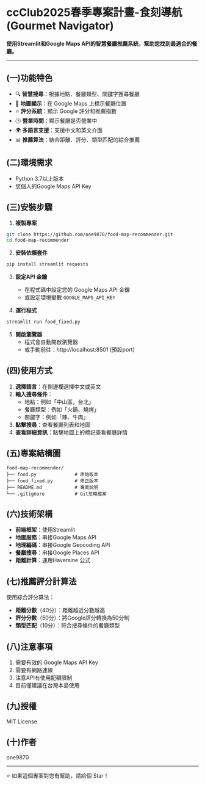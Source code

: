 # ccClub2025春季專案計畫-食刻導航 (Gourmet Navigator)

**使用Streamlit和Google Maps API的智慧餐廳推薦系統，幫助您找到最適合的餐廳。**

---

## (一)功能特色

- 🔍 **智慧搜尋**：根據地點、餐廳類型、關鍵字搜尋餐廳
- 📍 **地圖顯示**：在 Google Maps 上標示餐廳位置
- ⭐ **評分系統**：顯示 Google 評分和推薦指數
- 🕒 **營業時間**：顯示餐廳是否營業中
- 🌍 **多語言支援**：支援中文和英文介面
- 📊 **推薦算法**：結合距離、評分、類型匹配的綜合推薦

## (二)環境需求

- Python 3.7以上版本
- 您個人的Google Maps API Key

## (三)安裝步驟

1. **複製專案**
```bash
git clone https://github.com/one9870/food-map-recommender.git
cd food-map-recommender
```

2. **安裝依賴套件**
```bash
pip install streamlit requests
```

3. **設定API 金鑰**
   - 在程式碼中設定您的 Google Maps API 金鑰
   - 或設定環境變數 `GOOGLE_MAPS_API_KEY`

4. **運行程式**
```bash
streamlit run food_fixed.py
```

5. **開啟瀏覽器**
   - 程式會自動開啟瀏覽器
   - 或手動前往：http://localhost:8501 (預設port)

## (四)使用方式

1. **選擇語言**：在側邊欄選擇中文或英文
2. **輸入搜尋條件**：
   - 地點：例如「中山區，台北」
   - 餐廳類型：例如「火鍋、燒烤」
   - 關鍵字：例如「辣、牛肉」
3. **點擊搜尋**：查看餐廳列表和地圖
4. **查看詳細資訊**：點擊地圖上的標記查看餐廳詳情

## (五)專案結構圖

```
food-map-recommender/
├── food.py              # 原始版本
├── food_fixed.py        # 修正版本
├── README.md            # 專案說明
└── .gitignore           # Git忽略檔案
```

## (六)技術架構

- **前端框架**：使用Streamlit
- **地圖服務**：串接Google Maps API
- **地理編碼**：串接Google Geocoding API
- **餐廳搜尋**：串接Google Places API
- **距離計算**：運用Haversine 公式

## (七)推薦評分計算法

使用綜合評分算法：
- **距離分數**（40分）：距離越近分數越高
- **評分分數**（50分）：將Google評分轉換為50分制
- **類型匹配**（10分）：符合搜尋條件的餐廳類型

## (八)注意事項

1. 需要有效的 Google Maps API Key
2. 需要有網路連線
3. 注意API有使用配額限制
4. 目前僅建議在台灣本島使用

## (九)授權

MIT License

## (十)作者

one9870

---

⭐ 如果這個專案對您有幫助，請給個 Star！ 